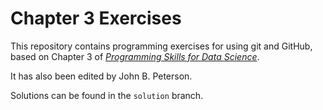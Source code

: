 # Chapter 3 Exercises

This repository contains programming exercises for using git and GitHub,
based on Chapter 3 of [_Programming Skills for Data Science_](https://programming-for-data-science.github.io/).

It has also been edited by John B. Peterson.

Solutions can be found in the `solution` branch.
